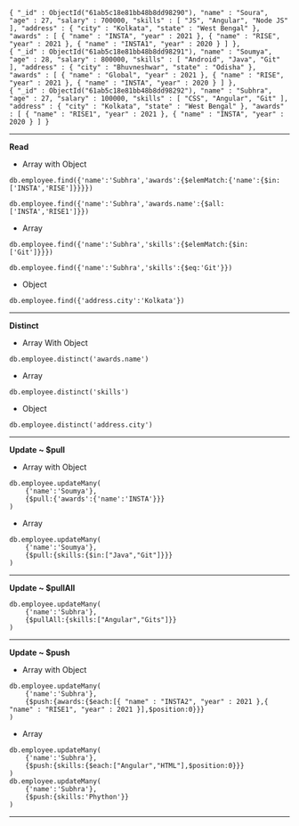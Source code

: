 ```
{ "_id" : ObjectId("61ab5c18e81bb48b8dd98290"), "name" : "Soura", "age" : 27, "salary" : 700000, "skills" : [ "JS", "Angular", "Node JS" ], "address" : { "city" : "Kolkata", "state" : "West Bengal" }, "awards" : [ { "name" : "INSTA", "year" : 2021 }, { "name" : "RISE", "year" : 2021 }, { "name" : "INSTA1", "year" : 2020 } ] },
{ "_id" : ObjectId("61ab5c18e81bb48b8dd98291"), "name" : "Soumya", "age" : 28, "salary" : 800000, "skills" : [ "Android", "Java", "Git" ], "address" : { "city" : "Bhuvneshwar", "state" : "Odisha" }, "awards" : [ { "name" : "Global", "year" : 2021 }, { "name" : "RISE", "year" : 2021 }, { "name" : "INSTA", "year" : 2020 } ] },
{ "_id" : ObjectId("61ab5c18e81bb48b8dd98292"), "name" : "Subhra", "age" : 27, "salary" : 100000, "skills" : [ "CSS", "Angular", "Git" ], "address" : { "city" : "Kolkata", "state" : "West Bengal" }, "awards" : [ { "name" : "RISE1", "year" : 2021 }, { "name" : "INSTA", "year" : 2020 } ] }
```
<hr/>

**Read**

- Array with Object
```
db.employee.find({'name':'Subhra','awards':{$elemMatch:{'name':{$in:['INSTA','RISE']}}}}) 

db.employee.find({'name':'Subhra','awards.name':{$all:['INSTA','RISE1']}}) 
```

- Array
```
db.employee.find({'name':'Subhra','skills':{$elemMatch:{$in:['Git']}}})

db.employee.find({'name':'Subhra','skills':{$eq:'Git'}})
```

- Object
```
db.employee.find({'address.city':'Kolkata'})
```
<hr/>

**Distinct**

- Array With Object
```
db.employee.distinct('awards.name')
```

- Array
```
db.employee.distinct('skills')
```

- Object
```
db.employee.distinct('address.city')
```

<hr/>

**Update ~ $pull**

- Array with Object
```
db.employee.updateMany(
    {'name':'Soumya'},
    {$pull:{'awards':{'name':'INSTA'}}}
)
```
- Array
```
db.employee.updateMany(
    {'name':'Soumya'},
    {$pull:{skills:{$in:["Java","Git"]}}}
)
```

<hr/>

**Update ~ $pullAll**
```
db.employee.updateMany(
    {'name':'Subhra'},
    {$pullAll:{skills:["Angular","Gits"]}}
)
```
<hr/>

**Update ~ $push**
- Array with Object
```
db.employee.updateMany(
    {'name':'Subhra'},
    {$push:{awards:{$each:[{ "name" : "INSTA2", "year" : 2021 },{ "name" : "RISE1", "year" : 2021 }],$position:0}}}
)
```

- Array
```
db.employee.updateMany(
    {'name':'Subhra'},
    {$push:{skills:{$each:["Angular","HTML"],$position:0}}}
)
db.employee.updateMany(
    {'name':'Subhra'},
    {$push:{skills:'Phython'}}
)
```

<hr/>









